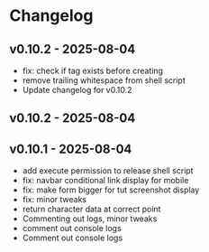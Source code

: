 # Changelog

## v0.10.2 - 2025-08-04

- fix: check if tag exists before creating
- remove trailing whitespace from shell script
- Update changelog for v0.10.2

## v0.10.2 - 2025-08-04




## v0.10.1 - 2025-08-04

- add execute permission to release shell script
- fix: navbar conditional link display for mobile
- fix: make form bigger for tut screenshot display
- fix: minor tweaks
- return character data at correct point
- Commenting out logs, minor tweaks
- comment out console logs
- Comment out console logs
